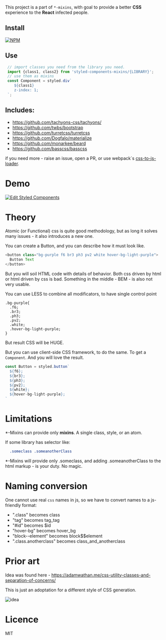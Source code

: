 This project is a part of `*-mixins`, with goal to provide a better __CSS__ experience
 to the __React__ infected people.
## Install
[![NPM](https://nodei.co/npm/styled-components-mixins.png?downloads=true&stars=true)](https://nodei.co/npm/styled-components-mixins/)

## Use
```js
 // import classes you need from the library you need.
 import {class1, class2} from 'styled-components-mixins/{LIBRARY}';
 // use them as mixins
 const Component = styled.div`
    ${class1}
    z-index: 1;
 `;
```

## Includes:
 - https://github.com/tachyons-css/tachyons/
 - https://github.com/twbs/bootstrap
 - https://github.com/turretcss/turretcss
 - https://github.com/Dogfalo/materialize
 - https://github.com/monarkee/beard
 - https://github.com/basscss/basscss
 
 
if you need more - raise an issue, open a PR, or use webpack`s [css-to-js-loader](https://github.com/theKashey/css-to-js-loader).
 
# Demo 
[![Edit Styled Components](https://codesandbox.io/static/img/play-codesandbox.svg)](https://codesandbox.io/s/qkv82lk6l6)

# Theory
Atomic (or Functional) css is quite good methodology, 
but as long it solves many issues - it also introduces a new one.

You can create a Button, and you can describe how it must look like.
```js
<button class="bg-purple f6 br3 ph3 pv2 white hover-bg-light-purple">
  Button Text
</button>
```  
But you will soil HTML code with details of behavior. Both css driven by html or html driven by css is bad.
Something in the middle - BEM - is also not very usable.

You can use LESS to combine all modificators, to have single control point 
```less
.bg-purple{
  .f6;
  .br3; 
  .ph3; 
  .pv2; 
  .white;  
  .hover-bg-light-purple;
}
```
But result CSS will be HUGE.

But you can use client-side CSS framework, to do the same. To get a `Component`. And you will love the result.
```js
const Button = styled.button`
  ${f6};
  ${br3}; 
  ${ph3}; 
  ${pv2}; 
  ${white};  
  ${hover-bg-light-purple};
`
```

# Limitations
 *-Mixins can provide only __mixins__. A single class, style, or an atom.
 
 If some library has selector like:
```css
  .someclass .someanotherClass
```
 *-Mixins will provide only .someclass, and adding .someanotherClass to the html markup - is your duty.
 No magic.

# Naming conversion
 One cannot use real `css` names in js, so we have to convert names to a js-friendly format:
 - ".class" becomes class
 - "tag" becomes tag_tag
 - "#id" becomes $id
 - "hover-bg" becomes hover_bg
 - "block--element" becomes block$$element
 - ".class.anotherclass" becomes class_and_anotherclass  

# Prior art
 
Idea was found here - https://adamwathan.me/css-utility-classes-and-separation-of-concerns/

This is just an adoptation for a different style of CSS generation.

![idea](http://kashey.ru/img/classMixins.gif)

# Licence
 MIT